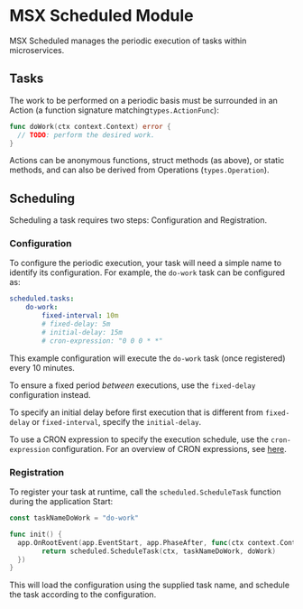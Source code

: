 # MSX Scheduled Module

MSX Scheduled manages the periodic execution of tasks within microservices.

## Tasks

The work to be performed on a periodic basis must be surrounded in an Action (a function signature matching`types.ActionFunc`):

```go
func doWork(ctx context.Context) error {
  // TODO: perform the desired work.
} 
```

Actions can be anonymous functions, struct methods (as above), or static methods, and can also be derived from Operations (`types.Operation`).

## Scheduling

Scheduling a task requires two steps: Configuration and Registration.

### Configuration

To configure the periodic execution, your task will need a simple name to identify its configuration.  For example, the `do-work` task can be configured as:

```yaml
scheduled.tasks:
    do-work:
        fixed-interval: 10m
        # fixed-delay: 5m
        # initial-delay: 15m
        # cron-expression: "0 0 0 * *"
```

This example configuration will execute the `do-work` task (once registered) every 10 minutes.

To ensure a fixed period _between_ executions, use the `fixed-delay` configuration instead.

To specify an initial delay before first execution that is different from `fixed-delay` or `fixed-interval`, specify the `initial-delay`.

To use a CRON expression to specify the execution schedule, use the `cron-expression` configuration.  For an overview of CRON expressions, see [here](https://en.wikipedia.org/wiki/Cron).

### Registration

To register your task at runtime, call the `scheduled.ScheduleTask` function during the application Start:

```go
const taskNameDoWork = "do-work"

func init() {
  app.OnRootEvent(app.EventStart, app.PhaseAfter, func(ctx context.Context) error {
        return scheduled.ScheduleTask(ctx, taskNameDoWork, doWork)
  })
}
```

This will load the configuration using the supplied task name, and schedule the task according to the configuration.

